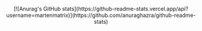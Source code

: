 <p align="center">
  [![Anurag's GitHub stats](https://github-readme-stats.vercel.app/api?username=martenmatrix)](https://github.com/anuraghazra/github-readme-stats)
</p>
